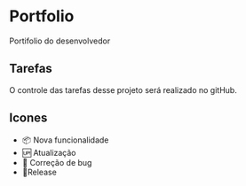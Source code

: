 # Portfolio

Portifolio do desenvolvedor

## Tarefas

O controle das tarefas desse projeto será realizado no gitHub.

## Icones

- :package: Nova funcionalidade
- :up: Atualização 
- :bug: Correção de bug
- :checkered_flag:Release
